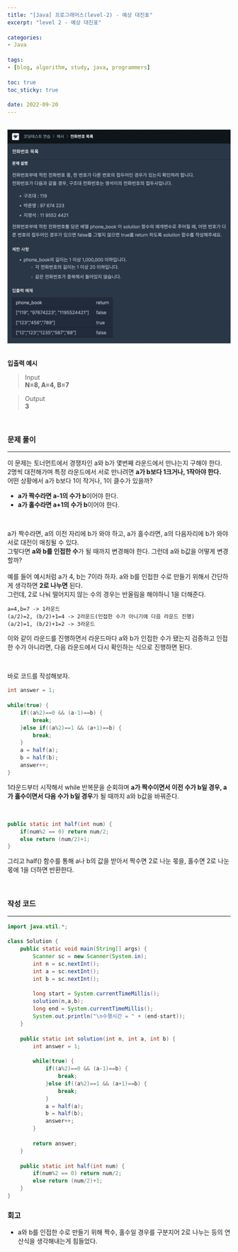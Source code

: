 ```yaml
--- 
title: "[Java] 프로그래머스(level-2) - 예상 대진표" 
excerpt: "level 2 - 예상 대진표" 

categories: 
- Java

tags: 
- [blog, algorithm, study, java, programmers]

toc: true
toc_sticky: true

date: 2022-09-20
--- 
```


<br>
<center><img src="/assets/images/programmers/20220917_02.png" width="700"></center>
<br>

**입출력 예시**
> Input <br>
**N=8, A=4, B=7** <br>

> Output <br>
**3**

<br>

### 문제 풀이
---
이 문제는 토너먼트에서 경쟁자인 a와 b가 몇번째 라운드에서 만나는지 구해야 한다. <br>
2명씩 대전해가며 특정 라운드에서 서로 만나려면 **a가 b보다 1크거나, 1작아야 한다.** <br>
어떤 상황에서 a가 b보다 1이 작거나, 1이 클수가 있을까?

- **a가 짝수라면 a-1의 수가 b**이어야 한다.
- **a가 홀수라면 a+1의 수가 b**이어야 한다.

<br>

a가 짝수라면, a의 이전 자리에 b가 와야 하고, a가 홀수라면, a의 다음자리에 b가 와야 서로 대전이 매칭될 수 있다. <br>
그렇다면 **a와 b를 인접한 수**가 될 때까지 변경해야 한다. 그런데 a와 b값을 어떻게 변경할까? <br><br>
예를 들어 예시처럼 a가 4, b는 7이라 하자. a와 b를 인접한 수로 만들기 위해서 간단하게 생각하면 **2로 나누면** 된다. <br>
그런데, 2로 나눠 떨어지지 않는 수의 경우는 반올림을 해야하니 1을 더해준다.

```
a=4,b=7 -> 1라운드
(a/2)=2, (b/2)+1=4 -> 2라운드(인접한 수가 아니기에 다음 라운드 진행)
(a/2)=1, (b/2)+1=2 -> 3라운드
```

이와 같이 라운드를 진행하면서 라운드마다 a와 b가 인접한 수가 됐는지 검증하고 인접한 수가 아니라면, 다음 라운드에서 다시 확인하는 식으로 진행하면 된다.

<br>

바로 코드를 작성해보자.

```java
int answer = 1;

while(true) {
    if((a%2)==0 && (a-1)==b) {
        break;
    }else if((a%2)==1 && (a+1)==b) {
        break;
    }
    a = half(a);
    b = half(b);
    answer++;
}
```
1라운드부터 시작해서 while 반복문을 순회햐며 **a가 짝수이면서 이전 수가 b일 경우, a가 홀수이면서 다음 수가 b일 경우**가 될 때까지 a와 b값을 바꿔준다. <br>

<br>

```java
public static int half(int num) {
    if(num%2 == 0) return num/2;
    else return (num/2)+1;
}
```
그리고 half() 함수를 통해 a나 b의 값을 받아서 짝수면 2로 나눈 몫을, 홀수면 2로 나눈 몫에 1을 더하면 반환한다.

<br>

### 작성 코드
---
```java
import java.util.*;

class Solution {
    public static void main(String[] args) {
        Scanner sc = new Scanner(System.in);
        int n = sc.nextInt();
        int a = sc.nextInt();
        int b = sc.nextInt();

        long start = System.currentTimeMillis();
        solution(n,a,b);
        long end = System.currentTimeMillis();
        System.out.println("\n수행시간 = " + (end-start));
    }

    public static int solution(int n, int a, int b) {
        int answer = 1;

        while(true) {
            if((a%2)==0 && (a-1)==b) {
                break;
            }else if((a%2)==1 && (a+1)==b) {
                break;
            }
            a = half(a);
            b = half(b);
            answer++;
        }

        return answer;
    }

    public static int half(int num) {
        if(num%2 == 0) return num/2;
        else return (num/2)+1;
    }
}
```

### 회고
- a와 b를 인접한 수로 만들기 위해 짝수, 홀수일 경우를 구분지어 2로 나누는 등의 연산식을 생각해내는게 힘들었다.